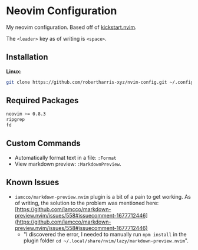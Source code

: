 # Neovim Configuration

My neovim configuration. Based off of [kickstart.nvim](https://github.com/nvim-lua/kickstart.nvim). 

The `<leader>` key as of writing is `<space>`.

## Installation

**Linux:**

```bash
git clone https://github.com/robertharris-xyz/nvim-config.git ~/.config/nvim
```

## Required Packages

```bash
neovim >= 0.8.3
ripgrep
fd
```

## Custom Commands

- Automatically format text in a file: `:Format`
- View markdown preview: `:MarkdownPreview`. 

## Known Issues

- `iamcco/markdown-preview.nvim` plugin is a bit of a pain to get working. As of writing, the solution to the problem was mentioned here: [https://github.com/iamcco/markdown-preview.nvim/issues/558#issuecomment-1677712446](https://github.com/iamcco/markdown-preview.nvim/issues/558#issuecomment-1677712446)
    - "I discovered the error, I needed to manually run `npm install` in the plugin folder `cd ~/.local/share/nvim/lazy/markdown-preview.nvim`".

